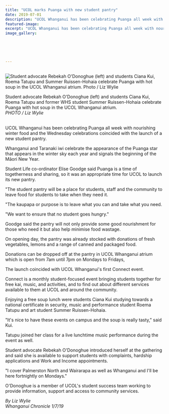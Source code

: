 ```yaml
---
title: "UCOL marks Puanga with new student pantry"
date: 2019-07-01
description: "UCOL Whanganui has been celebrating Puanga all week with nourishing winter food & coincided with the launch of..."
featured-image: 
excerpt: "UCOL Whanganui has been celebrating Puanga all week with nourishing winter food and the Wednesday celebrations coincided with the launch of a new student pantry."
image_gallery:
	
	
	
	
	
---
```


<p><br /><img src="https://www.nzherald.co.nz/resizer/hwyxE1WBcRKDuT5QE_4BDKlp1as=/620x349/smart/filters:quality(70)/arc-anglerfish-syd-prod-nzme.s3.amazonaws.com/public/ZW7SOS4L4JHEJOPORFP7KB35EU.jpg" alt="Student advocate Rebekah O'Donoghue (left) and students Ciana Kui, Roema Tatupu and Summer Ruissen-Hohaia celebrate Puanga with hot soup in the UCOL Whanganui atrium. Photo / Liz Wylie" /></p>
<p><span>Student advocate Rebekah O'Donoghue (left) and students Ciana Kui, Roema Tatupu and former WHS student Summer Ruissen-Hohaia celebrate Puanga with hot soup in the UCOL Whanganui atrium. <br /><em>PHOTO / Liz Wylie</em></span></p>
<p><br />UCOL Whanganui has been celebrating Puanga all week with nourishing winter food and the Wednesday celebrations coincided with the launch of a new student pantry.</p>
<p>Whanganui and Taranaki iwi celebrate the appearance of the Puanga star that appears in the winter sky each year and signals the beginning of the Māori New Year.</p>
<p>Student Life co-ordinator Elise Goodge said Puanga is a time of togetherness and sharing, so it was an appropriate time for UCOL to launch its new pantry.</p>
<p>"The student pantry will be a place for students, staff and the community to leave food for students to take when they need it.</p>
<p>"The kaupapa or purpose is to leave what you can and take what you need.</p>
<p>"We want to ensure that no student goes hungry."</p>
<p>Goodge said the pantry will not only provide some good nourishment for those who need it but also help minimise food wastage.</p>
<p>On opening day, the pantry was already stocked with donations of fresh vegetables, lemons and a range of canned and packaged food.</p>
<p>Donations can be dropped off at the pantry in UCOL Whanganui atrium which is open from 7am until 7pm on Mondays to Fridays,</p>
<p>The launch coincided with UCOL Whanganui's first Connect event.</p>
<p>Connect is a monthly student-focused event bringing students together for free kai, music, and activities, and to find out about different services available to them at UCOL and around the community.</p>
<p>Enjoying a free soup lunch were students Ciana Kui studying towards a national certificate in security, music and performance student Roema Tatupu and art student Summer Ruissen-Hohaia.</p>
<p>"It's nice to have these events on campus and the soup is really tasty," said Kui.</p>
<p>Tatupu joined her class for a live lunchtime music performance during the event as well.</p>
<p>Student advocate Rebekah O'Donoghue introduced herself at the gathering and said she is available to support students with complaints, hardship applications and Work and Income appointments.</p>
<p>"I cover Palmerston North and Wairarapa as well as Whanganui and I'll be here fortnightly on Mondays."</p>
<p>O'Donoghue is a member of UCOL's student success team working to provide information, support and access to community services.</p>
<p><em>By Liz Wylie</em><br /><em>Whanganui Chronicle 1/7/19</em></p>

